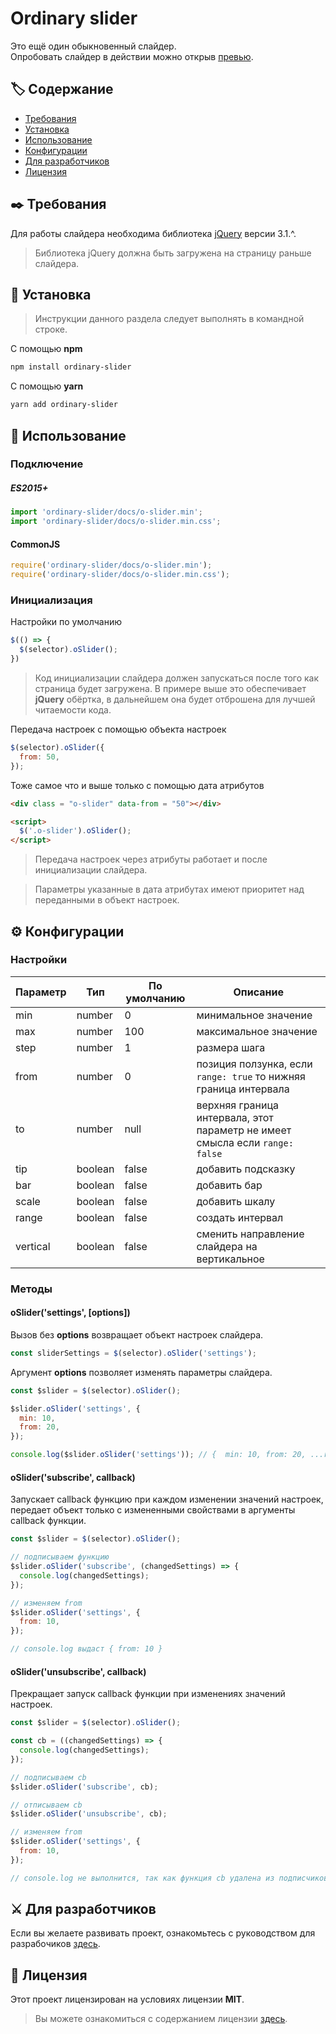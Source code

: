 Ordinary slider
===============

Это ещё один обыкновенный слайдер.  
Опробовать слайдер в действии можно открыв [превью](https://akhmadbabaev.github.io/ordinary-slider/).


## 🏷️ Содержание

- [Требования](#requirements)
- [Установка](#installation)
- [Использование](#usage)
- [Конфигурации](#configurations)
- [Для разработчиков](#developers)
- [Лицензия](#license)


##  <a name="requirements"></a> ✒️ Требования

Для работы слайдера необходима библиотека [jQuery](https://jquery.com/) версии 3.1.^.

>  Библиотека jQuery должна быть загружена на страницу раньше слайдера.


##  <a name="installation"></a> 💾 Установка

> Инструкции данного раздела следует выполнять в командной строке.

С помощью **npm**

```bash
npm install ordinary-slider
```

С помощью **yarn**

```bash
yarn add ordinary-slider
```


##  <a name="usage"></a> 💊 Использование

### Подключение

#####  ES2015+

```javascript
import 'ordinary-slider/docs/o-slider.min';
import 'ordinary-slider/docs/o-slider.min.css';
```

#### CommonJS

```javascript
require('ordinary-slider/docs/o-slider.min');
require('ordinary-slider/docs/o-slider.min.css');
```

### Инициализация 

Настройки по умолчанию

```javascript
$(() => {
  $(selector).oSlider();
})
```

> Код инициализации слайдера должен запускаться после того как страница будет загружена.
> В примере выше это обеспечивает **jQuery** обёртка, в дальнейшем она будет отброшена для лучшей читаемости кода.

Передача настроек с помощью объекта настроек

```javascript
$(selector).oSlider({
  from: 50,
});
```

Тоже самое что и выше только с помощью дата атрибутов

```html
<div class = "o-slider" data-from = "50"></div>

<script>
  $('.o-slider').oSlider();
</script>
```
> Передача настроек через атрибуты работает и после инициализации слайдера.

> Параметры указанные в дата атрибутах имеют приоритет над переданными в объект настроек.


##  <a name="configurations"></a> ⚙️ Конфигурации

### Настройки 

| Параметр | Тип | По умолчанию | Описание |
| --- | --- | --- | --- |
| min | number | 0 | минимальное значение |
| max | number | 100 | максимальное значение |
| step | number | 1 | размера шага |
| from | number | 0 | позиция ползунка, если `range: true` то нижняя граница интервала |
| to | number | null | верхняя граница интервала, этот параметр не имеет смысла если `range: false` |
| tip | boolean | false | добавить подсказку |
| bar | boolean | false | добавить бар |
| scale | boolean | false | добавить шкалу |
| range | boolean | false | создать интервал |
| vertical | boolean | false | сменить направление слайдера на вертикальное |

### Методы

#### oSlider('settings', [options])

Вызов без **options** возвращает объект настроек слайдера.

```javascript
const sliderSettings = $(selector).oSlider('settings'); 
```

Аргумент **options** позволяет изменять параметры слайдера.

```javascript
const $slider = $(selector).oSlider();

$slider.oSlider('settings', {
  min: 10,
  from: 20,
});

console.log($slider.oSlider('settings')); // {  min: 10, from: 20, ...rest }
```

#### oSlider('subscribe', callback)

Запускает callback функцию при каждом изменении значений настроек,
передает объект только с измененными свойствами в аргументы
callback функции.

```javascript
const $slider = $(selector).oSlider();

// подписываем функцию
$slider.oSlider('subscribe', (changedSettings) => {
  console.log(changedSettings);
});

// изменяем from
$slider.oSlider('settings', {
  from: 10,
});

// console.log выдаст { from: 10 }
```

#### oSlider('unsubscribe', callback)

Прекращает запуск callback функции при изменениях значений настроек.

```javascript
const $slider = $(selector).oSlider();

const cb = ((changedSettings) => {
  console.log(changedSettings);
});

// подписываем cb
$slider.oSlider('subscribe', cb);

// отписываем cb
$slider.oSlider('unsubscribe', cb);

// изменяем from
$slider.oSlider('settings', {
  from: 10,
});

// console.log не выполнится, так как функция cb удалена из подписчиков
```


##  <a name="developers"></a> ⚔️ Для разработчиков

Если вы желаете развивать проект, ознакомьтесь с руководством для разрабочиков [здесь](./DEVELOPERS-GUIDE.md).


##  <a name="license"></a> 📃 Лицензия

Этот проект лицензирован на условиях лицензии **MIT**.

> Вы можете ознакомиться с содержанием лицензии [здесь](./LICENSE.md).
